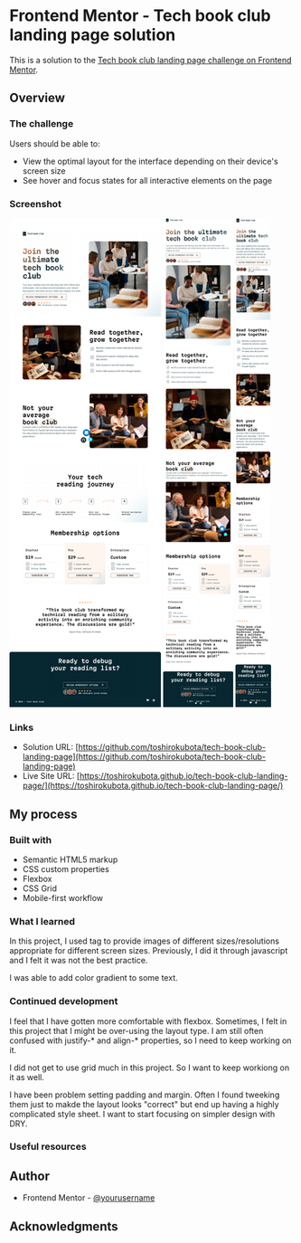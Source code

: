 # Frontend Mentor - Tech book club landing page solution

This is a solution to the [Tech book club landing page challenge on Frontend Mentor](https://www.frontendmentor.io/challenges/tech-book-club-landing-page-fZQidjHU73). 

## Overview

### The challenge

Users should be able to:

- View the optimal layout for the interface depending on their device's screen size
- See hover and focus states for all interactive elements on the page

### Screenshot

![snapshotDesktop.png](./snapshotDesktop.png)
![snapshotTablet.png](./snapshotTablet.png)
![snapshotMobile.png](./snapshotMobile.png)

### Links

- Solution URL: [https://github.com/toshirokubota/tech-book-club-landing-page](https://github.com/toshirokubota/tech-book-club-landing-page)
- Live Site URL: [https://toshirokubota.github.io/tech-book-club-landing-page/](https://toshirokubota.github.io/tech-book-club-landing-page/)

## My process

### Built with

- Semantic HTML5 markup
- CSS custom properties
- Flexbox
- CSS Grid
- Mobile-first workflow

### What I learned

In this project, I used <picture> tag to provide images of different sizes/resolutions appropriate for different screen sizes. Previously, I did it through javascript and I felt it was not the best practice.

I was able to add color gradient to some text. 

### Continued development

I feel that I have gotten more comfortable with flexbox. Sometimes, I felt in this project that I might be over-using the layout type. I am still often confused with justify-* and align-* properties, so I need to keep working on it.

I did not get to use grid much in this project. So I want to keep workiong on it as well.

I have been problem setting padding and margin. Often I found tweeking them just to makde the layout looks "correct" but end up having a highly complicated style sheet. I want to start focusing on simpler design with DRY.

### Useful resources

## Author

- Frontend Mentor - [@yourusername](https://www.frontendmentor.io/profile/toshirokubota)

## Acknowledgments

